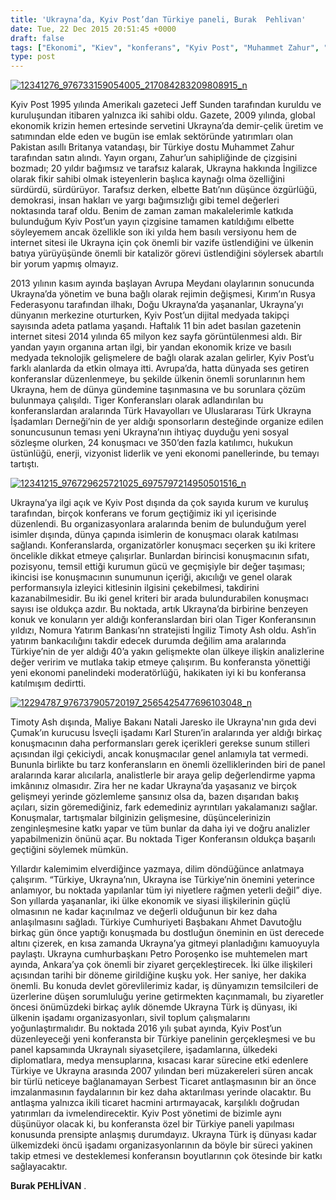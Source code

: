 ```yaml
---
title: 'Ukrayna’da, Kyiv Post’dan Türkiye paneli, Burak  Pehlivan'
date: Tue, 22 Dec 2015 20:51:45 +0000
draft: false
tags: ["Ekonomi", "Kiev", "konferans", "Kyiv Post", "Muhammet Zahur", "panel", "THY Ukrayna", "Tiger Konferansı", "timothy ash", "Türkiye Ukrayna Serbest Ticaret Antlaşması", "Ukrayna", "Ukrayna Dış İlişkileri", "Uluslarası İlişkiler"]
type: post
---
```


[![12341276_976733159054005_217084283209808915_n](https://burakpehlivan.org/wp-content/uploads/2015/12/12341276_976733159054005_217084283209808915_n.jpg)](https://burakpehlivan.org/wp-content/uploads/2015/12/12341276_976733159054005_217084283209808915_n.jpg)

Kyiv Post 1995 yılında Amerikalı gazeteci Jeff Sunden tarafından kuruldu ve kuruluşundan itibaren yalnızca iki sahibi oldu. Gazete, 2009 yılında, global ekonomik krizin hemen ertesinde servetini Ukrayna’da demir-çelik üretim ve satımından elde eden ve bugün ise emlak sektöründe yatırımları olan Pakistan asıllı Britanya vatandaşı, bir Türkiye dostu Muhammet Zahur tarafından satın alındı. Yayın organı, Zahur’un sahipliğinde de çizgisini bozmadı; 20 yıldır bağımsız ve tarafsız kalarak, Ukrayna hakkında İngilizce olarak fikir sahibi olmak isteyenlerin başlıca kaynağı olma özelliğini sürdürdü, sürdürüyor. Tarafsız derken, elbette Batı’nın düşünce özgürlüğü, demokrasi, insan hakları ve yargı bağımsızlığı gibi temel değerleri noktasında taraf oldu. Benim de zaman zaman makalelerimle katkıda bulunduğum Kyiv Post’un yayın çizgisine tamamen katıldığımı elbette söyleyemem ancak özellikle son iki yılda hem basılı versiyonu hem de internet sitesi ile Ukrayna için çok önemli bir vazife üstlendiğini ve ülkenin batıya yürüyüşünde önemli bir katalizör görevi üstlendiğini söylersek abartılı bir yorum yapmış olmayız.

2013 yılının kasım ayında başlayan Avrupa Meydanı olaylarının sonucunda Ukrayna’da yönetim ve buna bağlı olarak rejimin değişmesi, Kırım’ın Rusya Federasyonu tarafından ilhakı, Doğu Ukrayna’da yaşananlar, Ukrayna’yı dünyanın merkezine oturturken, Kyiv Post’un dijital medyada takipçi sayısında adeta patlama yaşandı. Haftalık 11 bin adet basılan gazetenin internet sitesi 2014 yılında 65 milyon kez sayfa görüntülenmesi aldı. Bir yandan yayın organına artan ilgi, bir yandan ekonomik krize ve basılı medyada teknolojik gelişmelere de bağlı olarak azalan gelirler, Kyiv Post’u farklı alanlarda da etkin olmaya itti. Avrupa’da, hatta dünyada ses getiren konferanslar düzenlenmeye, bu şekilde ülkenin önemli sorunlarının hem Ukrayna, hem de dünya gündemine taşınmasına ve bu sorunlara çözüm bulunmaya çalışıldı. Tiger Konferansları olarak adlandırılan bu konferanslardan aralarında Türk Havayolları ve Uluslararası Türk Ukrayna İşadamları Derneği’nin de yer aldığı sponsorların desteğinde organize edilen sonuncusunun teması yeni Ukrayna’nın ihtiyaç duyduğu yeni sosyal sözleşme olurken, 24 konuşmacı ve 350’den fazla katılımcı, hukukun üstünlüğü, enerji, vizyonist liderlik ve yeni ekonomi panellerinde, bu temayı tartıştı.

[![12341215_976729625721025_6975797214950501516_n](https://burakpehlivan.org/wp-content/uploads/2015/12/12341215_976729625721025_6975797214950501516_n.jpg)](https://burakpehlivan.org/wp-content/uploads/2015/12/12341215_976729625721025_6975797214950501516_n.jpg)

Ukrayna’ya ilgi açık ve Kyiv Post dışında da çok sayıda kurum ve kuruluş tarafından, birçok konferans ve forum geçtiğimiz iki yıl içerisinde düzenlendi. Bu organizasyonlara aralarında benim de bulunduğum yerel isimler dışında, dünya çapında isimlerin de konuşmacı olarak katılması sağlandı. Konferanslarda, organizatörler konuşmacı seçerken şu iki kritere öncelikle dikkat etmeye çalışırlar. Bunlardan birincisi konuşmacının sıfatı, pozisyonu, temsil ettiği kurumun gücü ve geçmişiyle bir değer taşıması; ikincisi ise konuşmacının sunumunun içeriği, akıcılığı ve genel olarak performansıyla izleyici kitlesinin ilgisini çekebilmesi, takdirini kazanabilmesidir. Bu iki genel kriteri bir arada bulundurabilen konuşmacı sayısı ise oldukça azdır. Bu noktada, artık Ukrayna’da birbirine benzeyen konuk ve konuların yer aldığı konferanslardan biri olan Tiger Konferansının yıldızı, Nomura Yatırım Bankası’nn stratejisti İngiliz Timoty Ash oldu. Ash’in yatırım bankacılığını takdir edecek durumda değilim ama aralarında Türkiye’nin de yer aldığı 40’a yakın gelişmekte olan ülkeye ilişkin analizlerine değer veririm ve mutlaka takip etmeye çalışırım. Bu konferansta yönettiği yeni ekonomi panelindeki moderatörlüğü, hakikaten iyi ki bu konferansa katılmışım dedirtti.

[![12294787_976737905720197_2565425477696103048_n](https://burakpehlivan.org/wp-content/uploads/2015/12/12294787_976737905720197_2565425477696103048_n.jpg)](https://burakpehlivan.org/wp-content/uploads/2015/12/12294787_976737905720197_2565425477696103048_n.jpg)

Timoty Ash dışında, Maliye Bakanı Natali Jaresko ile Ukrayna'nın gıda devi Çumak’ın kurucusu İsveçli işadamı Karl Sturen’in aralarında yer aldığı birkaç konuşmacının daha performansları gerek içerikleri gerekse sunum stilleri açısından ilgi çekiciydi, ancak konuşmacılar genel anlamıyla tat vermedi. Bununla birlikte bu tarz konferansların en önemli özelliklerinden biri de panel aralarında karar alıcılarla, analistlerle bir araya gelip değerlendirme yapma imkânınız olmasıdır. Zira her ne kadar Ukrayna’da yaşasanız ve birçok gelişmeyi yerinde gözlemleme şansınız olsa da, bazen dışarıdan bakış açıları, sizin göremediğiniz, fark edemediniz ayrıntıları yakalamanızı sağlar. Konuşmalar, tartışmalar bilginizin gelişmesine, düşüncelerinizin zenginleşmesine katkı yapar ve tüm bunlar da daha iyi ve doğru analizler yapabilmenizin önünü açar. Bu noktada Tiger Konferansın oldukça başarılı geçtiğini söylemek mümkün.

Yıllardır kalemimim elverdiğince yazmaya, dilim döndüğünce anlatmaya çalışırım. “Türkiye, Ukrayna’nın, Ukrayna ise Türkiye’nin önemini yeterince anlamıyor, bu noktada yapılanlar tüm iyi niyetlere rağmen yeterli değil” diye. Son yıllarda yaşananlar, iki ülke ekonomik ve siyasi ilişkilerinin güçlü olmasının ne kadar kaçınılmaz ve değerli olduğunun bir kez daha anlaşılmasını sağladı. Türkiye Cumhuriyeti Başbakanı Ahmet Davutoğlu birkaç gün önce yaptığı konuşmada bu dostluğun öneminin en üst derecede altını çizerek, en kısa zamanda Ukrayna’ya gitmeyi planladığını kamuoyuyla paylaştı. Ukrayna cumhurbaşkanı Petro Poroşenko ise muhtemelen mart ayında, Ankara’ya çok önemli bir ziyaret gerçekleştirecek. İki ülke ilişkileri açısından tarihi bir döneme girildiğine kuşku yok. Her saniye, her dakika önemli. Bu konuda devlet görevlilerimiz kadar, iş dünyamızın temsilcileri de üzerlerine düşen sorumluluğu yerine getirmekten kaçınmamalı, bu ziyaretler öncesi önümüzdeki birkaç aylık dönemde Ukrayna Türk iş dünyası, iki ülkenin işadamı organizasyonları, sivil toplum çalışmalarını yoğunlaştırmalıdır.
Bu noktada 2016 yılı şubat ayında, Kyiv Post’un düzenleyeceği yeni konferansta bir Türkiye panelinin gerçekleşmesi ve bu panel kapsamında Ukraynalı siyasetçilere, işadamlarına, ülkedeki diplomatlara, medya mensuplarına, kısacası karar sürecine etki edenlere Türkiye ve Ukrayna arasında 2007 yılından beri müzakereleri süren ancak bir türlü neticeye bağlanamayan Serbest Ticaret antlaşmasının bir an önce imzalanmasının faydalarının bir kez daha aktarılması yerinde olacaktır. Bu antlaşma yalnızca ikili ticaret hacmini artırmayacak, karşılıklı doğrudan yatırımları da ivmelendirecektir. Kyiv Post yönetimi de bizimle aynı düşünüyor olacak ki, bu konferansta özel bir Türkiye paneli yapılması konusunda prensipte anlaşmış durumdayız. Ukrayna Türk iş dünyası kadar ülkemizdeki öncü işadamı organizasyonlarının da böyle bir süreci yakinen takip etmesi ve desteklemesi konferansın boyutlarının çok ötesinde bir katkı sağlayacaktır.

**Burak PEHLİVAN**
.